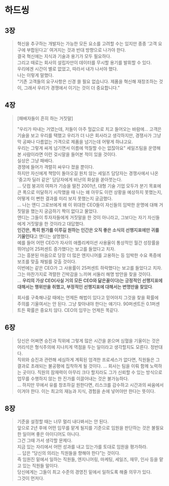 # 하드씽

## 3장

> 혁신을 추구하는 개발자는 가능한 모든 요소를 고려할 수는 있지만 종종 ‘고객 요구에 부합된다고’ 여겨지는 것과 반대 방향으로 나가야 한다.  
> 결국 혁신에는 지식과 기술과 용기가 모두 필요하다.  
> 그리고 때로는 회사의 설립자만이 데이터를 무시할 용기를 발휘할 수 있다.  
> 우리에겐 시간이 별로 없었고, 따라서 내가 나서야 했다.  
> 나는 이렇게 말했다.  
> “기존 고객들의 요구사항은 신경 쓸 필요 없습니다. 제품을 혁신해 재창조하는 것이, 그래서 우리가 경쟁에서 이기는 것이 더 중요합니다.”

## 4장

> [패배자들이 흔히 하는 거짓말]
>
> "우리가 따내는 거였는데, 저들이 아주 헐값으로 치고 들어오는 바람에... 고객은 기술을 보고 우리를 택했고 우리가 더 나은 회사라고 생각하지만, 경쟁사가 그냥 막 공짜나 다름없는 가격으로 제품을 넘기는데 어떻게 하냐고요.  
> 우리는 그렇게 싸게 넘기면서 이름에 먹칠할 수는 없잖아요"
> 세일즈팀을 운영해본 사람이라면 이런 겆시말을 들어본 적이 있을 것이다.  
> 실상은 그냥 패배다.  
> 경쟁에 들어가 격렬히 싸우다 졌을 뿐이다.  
> 하지만 자신에게 책망이 돌아오길 원치 않는 세일즈 담당자는 경쟁사에서 나온 '중고차 딜러 같은' 담당자에게 비난의 화살을 쏟아붓는다.  
> ...
> 닷컴 붕괴의 여파가 기승을 떨전 2001년, 대형 기술 기업 모두가 분기 목표에 큰 폭으로 미달하기 시작했을 때 나는 왜 아무도 이런 상황을 예상하지 못했는지, 어떻게 이 뻔한 결과를 미리 보지 못했는지 궁금했다.  
> ...
> 나는 앤디 그로브에게 왜 이 위대한 CEO들이 자신들의 임박한 운명에 대해 거짓말을 했는지 궁금하기 짝이 없다고 물었다.  
> 앤디는 그들이 투자자들에게 거짓말을 한 것이 아니라고, 그보다는 자기 자신들에게 거짓말을 한 것이라고 대답했다.  
> **인간은, 특히 뭔가를 이루길 원하는 인간은 오직 좋은 소식의 선행지표에만 귀를 기울인다**고 앤디는 설명했다.  
> 예를 들어 어떤 CEO가 자사의 애플리케이션 사용율이 통상적인 월간 성장률을 뛰어넘어 25퍼센트 증가했다는 보고를 들었다고 치자.  
> 그는 흥분된 마음으로 당장 더 많은 엔지니어를 고용하는 등 임박한 수요 폭증에 보조를 맞출 채빌를 갖출 것이다.  
> 이번에는 같은 CEO가 그 사용률이 25퍼센트 하락했다는 보고를 들었다고 치자.  
> 그는 마찬가지로 격렬한 긴박감을 느끼며 서둘러 해명 방안을 찾을 것이다.  
> ...
> **우리의 가상 CEO(사실 거의 모든 CEO와 닮은꼴이다)는 긍정적인 선행지표에 대해서는 행위만을 취했고, 부정적인 선행지표에 대해서는 변명만을 찾았다**.


> 회사를 구축해나갈 때에는 언제든 해법이 있다고 믿어야지 그것을 찾을 확률에 주의를 기울여서는 안 된다. 그냥 찾아내야 한다는 얘기다. 90퍼센트든 0.1퍼센트든 확률은 중요치 않다. CEO의 임무는 언제든 똑같다.

## 6장

> 당신은 어쩌면 승진과 직위에 그렇게 많은 시간을 쏟으며 심혈을 기울이는 것은 어리석은 형식주의에 지나치게 역점을 두는 일이라고 생각할지도 모른다. 정반대다.  
> 직위와 승진과 관련해 세심하게 계획된 엄격한 프로세스가 없다면, 직원들은 그 결과로 초래되는 불공평에 집착하게 될 것이다.
...
> 회사는 팀을 이뤄 함께 노력하는 곳이다. 직원의 잠재력이 아무리 크다 할지라도 그가 신뢰할 수 있는 방식으로 업무를 수행하지 않는 한 진가를 이끌어내는 것은 불가능하다.  
> ...
> 하지만 무에서 유를 창조하길 원한다면, 리스크를 감수하고 시간과의 싸움에서 이겨야 한다. 이는 최고의 재능과 지식, 경험을 손에 넣어야만 한다는 뜻이다.

## 8장

> 기준을 설정할 때는 너무 멀리 내다봐서는 안 된다.  
> 앞으로 2년 후에 어떤 임무를 맡게 될지를 기준으로 임원을 판단하는 것은 불필요한 일이며 좋은 아이디어도 아니다.  
> 그건 그때 가서 생각할 문제다.  
> 지금 있는 자리에서 어떤 성과를 내고 있는가를 토대로 임원을 평가하라.  
> ...
> 답은 “당신의 의리는 직원들을 향해야 한다”는 것이다.  
> 즉 임원진 밑에서 일하는 직원들, 엔지니어링, 마케팅, 세일즈, 재무, 인사 등을 맡고 있는 직원들 말이다.  
> 당신에게는 그들이 최고 수준의 경영진 밑에서 일하도록 해줄 의무가 있다.  
> 그것이 먼저다.